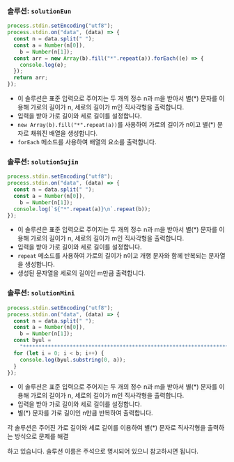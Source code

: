 ### 솔루션: `solutionEun`

```javascript
process.stdin.setEncoding("utf8");
process.stdin.on("data", (data) => {
  const n = data.split(" ");
  const a = Number(n[0]),
    b = Number(n[1]);
  const arr = new Array(b).fill("*".repeat(a)).forEach((e) => {
    console.log(e);
  });
  return arr;
});
```

- 이 솔루션은 표준 입력으로 주어지는 두 개의 정수 n과 m을 받아서 별(\*) 문자를 이용해 가로의 길이가 n, 세로의 길이가 m인 직사각형을 출력합니다.
- 입력을 받아 가로 길이와 세로 길이를 설정합니다.
- `new Array(b).fill("*".repeat(a))`를 사용하여 가로의 길이가 n이고 별(\*) 문자로 채워진 배열을 생성합니다.
- `forEach` 메소드를 사용하여 배열의 요소를 출력합니다.

### 솔루션: `solutionSujin`

```javascript
process.stdin.setEncoding("utf8");
process.stdin.on("data", (data) => {
  const n = data.split(" ");
  const a = Number(n[0]),
    b = Number(n[1]);
  console.log(`${"*".repeat(a)}\n`.repeat(b));
});
```

- 이 솔루션은 표준 입력으로 주어지는 두 개의 정수 n과 m을 받아서 별(\*) 문자를 이용해 가로의 길이가 n, 세로의 길이가 m인 직사각형을 출력합니다.
- 입력을 받아 가로 길이와 세로 길이를 설정합니다.
- `repeat` 메소드를 사용하여 가로의 길이가 n이고 개행 문자와 함께 반복되는 문자열을 생성합니다.
- 생성된 문자열을 세로의 길이인 m만큼 출력합니다.

### 솔루션: `solutionMini`

```javascript
process.stdin.setEncoding("utf8");
process.stdin.on("data", (data) => {
  const n = data.split(" ");
  const a = Number(n[0]),
    b = Number(n[1]);
  const byul =
    "**************************************************************************************************************************************************************************";
  for (let i = 0; i < b; i++) {
    console.log(byul.substring(0, a));
  }
});
```

- 이 솔루션은 표준 입력으로 주어지는 두 개의 정수 n과 m을 받아서 별(\*) 문자를 이용해 가로의 길이가 n, 세로의 길이가 m인 직사각형을 출력합니다.
- 입력을 받아 가로 길이와 세로 길이를 설정합니다.
- 별(\*) 문자를 가로 길이인 n만큼 반복하여 출력합니다.

각 솔루션은 주어진 가로 길이와 세로 길이를 이용하여 별(\*) 문자로 직사각형을 출력하는 방식으로 문제를 해결

하고 있습니다. 솔루션 이름은 주석으로 명시되어 있으니 참고하시면 됩니다.

